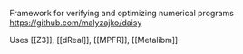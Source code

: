 Framework for verifying and optimizing numerical programs
https://github.com/malyzajko/daisy

Uses [[Z3]], [[dReal]], [[MPFR]], [[Metalibm]]